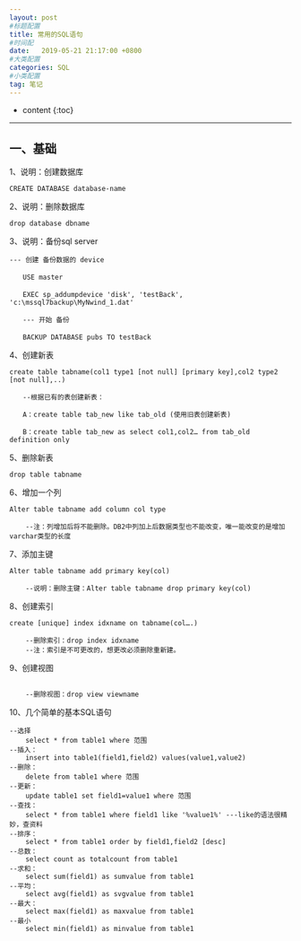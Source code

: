 ```yaml
---
layout: post
#标题配置
title: 常用的SQL语句
#时间配
date:   2019-05-21 21:17:00 +0800
#大类配置
categories: SQL
#小类配置
tag: 笔记
---
```


* content
{:toc}

---

## 一、基础

1、说明：创建数据库
```
CREATE DATABASE database-name
```
2、说明：删除数据库
```
drop database dbname
```
3、说明：备份sql server
```
--- 创建 备份数据的 device

　　USE master

　　EXEC sp_addumpdevice 'disk', 'testBack', 'c:\mssql7backup\MyNwind_1.dat'

　　--- 开始 备份

　　BACKUP DATABASE pubs TO testBack
```

4、创建新表
```
create table tabname(col1 type1 [not null] [primary key],col2 type2 [not null],..)

　　--根据已有的表创建新表：

　　A：create table tab_new like tab_old (使用旧表创建新表)

　　B：create table tab_new as select col1,col2… from tab_old definition only

```
5、删除新表
```
drop table tabname
```
6、增加一个列
```
Alter table tabname add column col type

	--注：列增加后将不能删除。DB2中列加上后数据类型也不能改变，唯一能改变的是增加varchar类型的长度
```
7、添加主键
```
Alter table tabname add primary key(col)

	--说明：删除主键：Alter table tabname drop primary key(col)
```
8、创建索引
```
create [unique] index idxname on tabname(col….)

	--删除索引：drop index idxname
	--注：索引是不可更改的，想更改必须删除重新建。
```
9、创建视图
```create view viewname as select statement

	--删除视图：drop view viewname
```
10、几个简单的基本SQL语句

```
--选择
	select * from table1 where 范围
--插入：
	insert into table1(field1,field2) values(value1,value2)
--删除：
	delete from table1 where 范围
--更新：
	update table1 set field1=value1 where 范围
--查找：
	select * from table1 where field1 like '%value1%' ---like的语法很精妙，查资料
--排序：
	select * from table1 order by field1,field2 [desc]
--总数：
	select count as totalcount from table1
--求和：
	select sum(field1) as sumvalue from table1
--平均：
	select avg(field1) as svgvalue from table1
--最大：
	select max(field1) as maxvalue from table1
--最小
	select min(field1) as minvalue from table1
```
